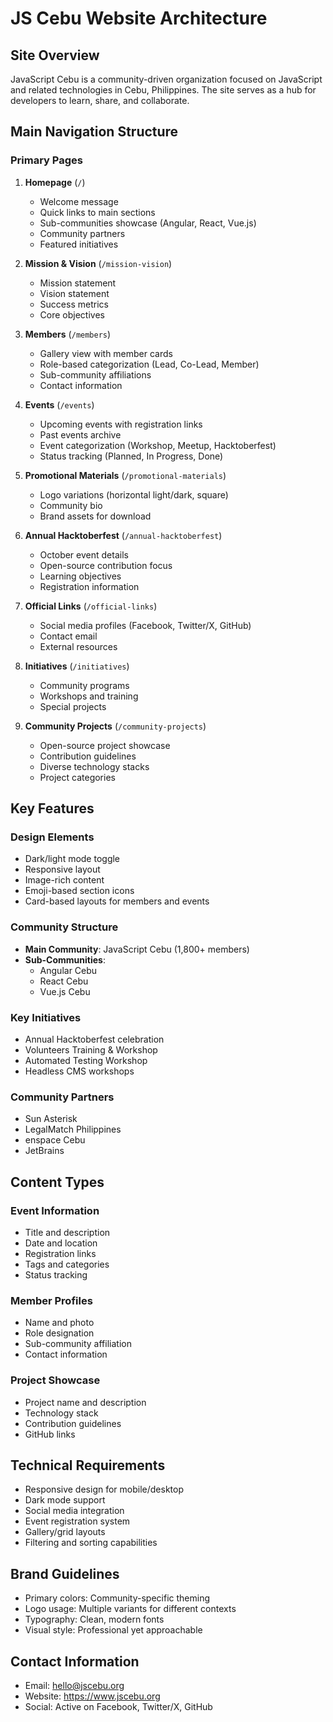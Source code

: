 # JS Cebu Website Architecture

## Site Overview
JavaScript Cebu is a community-driven organization focused on JavaScript and related technologies in Cebu, Philippines. The site serves as a hub for developers to learn, share, and collaborate.

## Main Navigation Structure

### Primary Pages
1. **Homepage** (`/`)
   - Welcome message
   - Quick links to main sections
   - Sub-communities showcase (Angular, React, Vue.js)
   - Community partners
   - Featured initiatives

2. **Mission & Vision** (`/mission-vision`)
   - Mission statement
   - Vision statement
   - Success metrics
   - Core objectives

3. **Members** (`/members`)
   - Gallery view with member cards
   - Role-based categorization (Lead, Co-Lead, Member)
   - Sub-community affiliations
   - Contact information

4. **Events** (`/events`)
   - Upcoming events with registration links
   - Past events archive
   - Event categorization (Workshop, Meetup, Hacktoberfest)
   - Status tracking (Planned, In Progress, Done)

5. **Promotional Materials** (`/promotional-materials`)
   - Logo variations (horizontal light/dark, square)
   - Community bio
   - Brand assets for download

6. **Annual Hacktoberfest** (`/annual-hacktoberfest`)
   - October event details
   - Open-source contribution focus
   - Learning objectives
   - Registration information

7. **Official Links** (`/official-links`)
   - Social media profiles (Facebook, Twitter/X, GitHub)
   - Contact email
   - External resources

8. **Initiatives** (`/initiatives`)
   - Community programs
   - Workshops and training
   - Special projects

9. **Community Projects** (`/community-projects`)
   - Open-source project showcase
   - Contribution guidelines
   - Diverse technology stacks
   - Project categories

## Key Features

### Design Elements
- Dark/light mode toggle
- Responsive layout
- Image-rich content
- Emoji-based section icons
- Card-based layouts for members and events

### Community Structure
- **Main Community**: JavaScript Cebu (1,800+ members)
- **Sub-Communities**:
  - Angular Cebu
  - React Cebu
  - Vue.js Cebu

### Key Initiatives
- Annual Hacktoberfest celebration
- Volunteers Training & Workshop
- Automated Testing Workshop
- Headless CMS workshops

### Community Partners
- Sun Asterisk
- LegalMatch Philippines
- enspace Cebu
- JetBrains

## Content Types

### Event Information
- Title and description
- Date and location
- Registration links
- Tags and categories
- Status tracking

### Member Profiles
- Name and photo
- Role designation
- Sub-community affiliation
- Contact information

### Project Showcase
- Project name and description
- Technology stack
- Contribution guidelines
- GitHub links

## Technical Requirements
- Responsive design for mobile/desktop
- Dark mode support
- Social media integration
- Event registration system
- Gallery/grid layouts
- Filtering and sorting capabilities

## Brand Guidelines
- Primary colors: Community-specific theming
- Logo usage: Multiple variants for different contexts
- Typography: Clean, modern fonts
- Visual style: Professional yet approachable

## Contact Information
- Email: hello@jscebu.org
- Website: https://www.jscebu.org
- Social: Active on Facebook, Twitter/X, GitHub